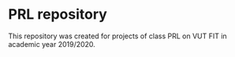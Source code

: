 # PRL repository

This repository was created for projects of class PRL on VUT FIT in academic year 2019/2020.
